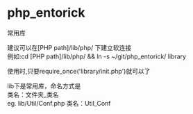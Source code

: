 php_entorick
============

常用库<br />

建议可以在[PHP path]/lib/php/ 下建立软连接<br />
例如:cd [PHP path]/lib/php/ && ln -s ~/git/php_entorick/ library<br />

使用时,只要require_once('library/init.php')就可以了

lib下是常用库，命名方式是<br />
类名：文件夹_类名<br />
eg. lib/Util/Conf.php 类名：Util_Conf<br />
